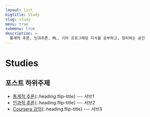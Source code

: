 ```yaml
---
layout: list
bigtitle: Study
slug: study
menu: true
submenu: true
description: >
  통계적 추론, 인과추론, ML, 기타 프로그래밍 지식을 공부하고, 정리하는 공간
---
```


# Studies

## 포스트 하위주제

* [통계적 추론]{:.heading.flip-title} --- 서브1
* [인과적 추론]{:.heading.flip-title} --- 서브2
* [Coursera 강의]{:.heading.flip-title} --- 서브3

<!-- 여기서 서브카테고리.md 태그("/tag/")랑 [내가 노출하고 싶은 이름] 매칭하면, 간편하게 노출 카테고리 이름을 바꿀 수 있음 -->
<!-- 그러나, 그 서브카테고리 누르면 slug(태그)로 바뀌는 오류가 남 ㅎㅎ-->
[통계적 추론]: /통계적-추론/
[인과적 추론]: /study2/
[Coursera 강의]: /study3/
